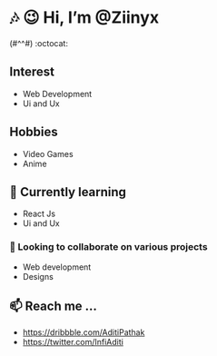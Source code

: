  # :notes: :wink: Hi, I’m @Ziinyx
(#^^#) :octocat:
## Interest
- Web Development
- Ui and Ux
## Hobbies 
- Video Games
- Anime
## 🌱 Currently learning
- React Js  
- Ui and Ux
### 💞️ Looking to collaborate on various projects
- Web development 
- Designs

## 📫 Reach me ...
- https://dribbble.com/AditiPathak
- https://twitter.com/InfiAditi

<!---
Ziinyx/Ziinyx is a ✨ special ✨ repository because its `README.md` (this file) appears on your GitHub profile.
You can click the Preview link to take a look at your changes.
--->
